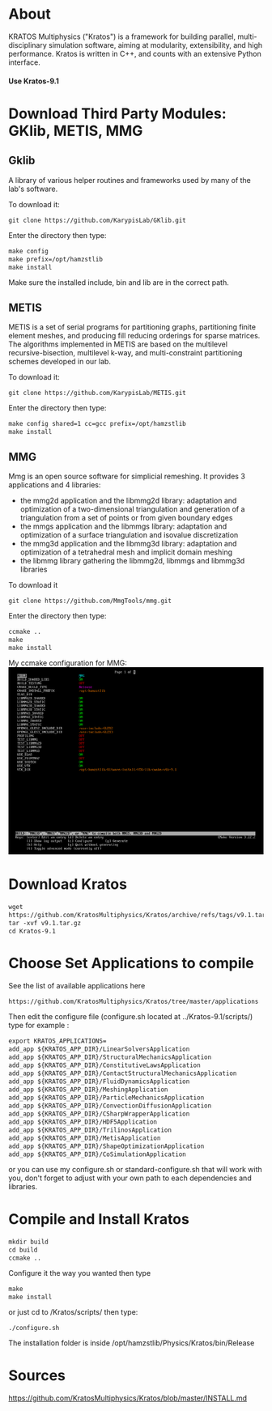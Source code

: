 # About 
KRATOS Multiphysics ("Kratos") is a framework for building parallel, multi-disciplinary simulation software, aiming at modularity, extensibility, and high performance. Kratos is written in C++, and counts with an extensive Python interface. 

#### Use Kratos-9.1

# Download Third Party Modules: GKlib, METIS, MMG

## Gklib
A library of various helper routines and frameworks used by many of the lab's software.

To download it:
```
git clone https://github.com/KarypisLab/GKlib.git
```

Enter the directory then type:
```
make config
make prefix=/opt/hamzstlib
make install
```
Make sure the installed include, bin and lib are in the correct path.

## METIS
METIS is a set of serial programs for partitioning graphs, partitioning finite element meshes, and producing fill reducing orderings for sparse matrices. The algorithms implemented in METIS are based on the multilevel recursive-bisection, multilevel k-way, and multi-constraint partitioning schemes developed in our lab.

To download it:
```
git clone https://github.com/KarypisLab/METIS.git
```

Enter the directory then type:
```
make config shared=1 cc=gcc prefix=/opt/hamzstlib
make install
```

## MMG
Mmg is an open source software for simplicial remeshing. It provides 3 applications and 4 libraries:

* the mmg2d application and the libmmg2d library: adaptation and optimization of a two-dimensional triangulation and generation of a triangulation from a set of points or from given boundary edges
* the mmgs application and the libmmgs library: adaptation and optimization of a surface triangulation and isovalue discretization
* the mmg3d application and the libmmg3d library: adaptation and optimization of a tetrahedral mesh and implicit domain meshing
* the libmmg library gathering the libmmg2d, libmmgs and libmmg3d libraries

To download it
```
git clone https://github.com/MmgTools/mmg.git
```

Enter the directory then type:
```
ccmake ..
make 
make install
```

My ccmake configuration for MMG:
![mmg](https://github.com/glanzkaiser/glanzshamzs/blob/main/KratosMultiphysics/images/mmgccmake.png)

# Download Kratos
    wget https://github.com/KratosMultiphysics/Kratos/archive/refs/tags/v9.1.tar.gz
    tar -xvf v9.1.tar.gz
    cd Kratos-9.1

# Choose Set Applications to compile
See the list of available applications here

```
https://github.com/KratosMultiphysics/Kratos/tree/master/applications
```

Then edit the configure file (configure.sh located at ../Kratos-9.1/scripts/) type for example :
```
export KRATOS_APPLICATIONS=
add_app ${KRATOS_APP_DIR}/LinearSolversApplication
add_app ${KRATOS_APP_DIR}/StructuralMechanicsApplication
add_app ${KRATOS_APP_DIR}/ConstitutiveLawsApplication
add_app ${KRATOS_APP_DIR}/ContactStructuralMechanicsApplication
add_app ${KRATOS_APP_DIR}/FluidDynamicsApplication
add_app ${KRATOS_APP_DIR}/MeshingApplication
add_app ${KRATOS_APP_DIR}/ParticleMechanicsApplication
add_app ${KRATOS_APP_DIR}/ConvectionDiffusionApplication
add_app ${KRATOS_APP_DIR}/CSharpWrapperApplication
add_app ${KRATOS_APP_DIR}/HDF5Application
add_app ${KRATOS_APP_DIR}/TrilinosApplication
add_app ${KRATOS_APP_DIR}/MetisApplication
add_app ${KRATOS_APP_DIR}/ShapeOptimizationApplication
add_app ${KRATOS_APP_DIR}/CoSimulationApplication
```

or you can use my configure.sh or standard-configure.sh that will work with you, don't forget to adjust with your own path to each dependencies and libraries.

# Compile and Install Kratos
```
mkdir build 
cd build
ccmake ..
```  

 Configure it the way you wanted then type
 
```  
make
make install
```    

or just cd to /Kratos/scripts/ then type:
```
./configure.sh
```

The installation folder is inside /opt/hamzstlib/Physics/Kratos/bin/Release

# Sources
https://github.com/KratosMultiphysics/Kratos/blob/master/INSTALL.md

